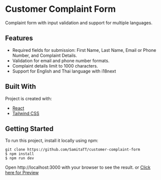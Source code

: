 # Customer Complaint Form

Complaint form with input validation and support for multiple languages.

## Features

- Required fields for submission: First Name, Last Name, Email or Phone Number, and Complaint Details.
- Validation for email and phone number formats.
- Complaint details limit to 1000 characters.
- Support for English and Thai language with i18next

## Built With

Project is created with:

- [React](https://reactjs.org/)
- [Tailwind CSS](https://tailwindcss.com/)

## Getting Started

To run this project, install it locally using npm:

```
git clone https://github.com/SamitaTT/customer-complaint-form
$ npm install
$ npm run dev
```

Open http://localhost:3000 with your browser to see the result.
or [Click here for Preview](https://customer-complaint-form-9sro.onrender.com/)
